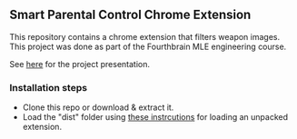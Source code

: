 ## Smart Parental Control Chrome Extension

This repository contains a chrome extension that filters weapon images.
This project was done as part of the Fourthbrain MLE engineering course. 

See [here](https://docs.google.com/presentation/d/1QmR-W6biuU89K94iHEZ_AdltQWM3O9bV/edit?usp=sharing&ouid=101461489104828949044&rtpof=true&sd=true) for the project presentation.

### Installation steps
* Clone this repo or download & extract it.
* Load the "dist" folder using [these instrcutions](https://developer.chrome.com/docs/extensions/mv3/getstarted/development-basics/#load-unpacked) for loading an unpacked extension.

